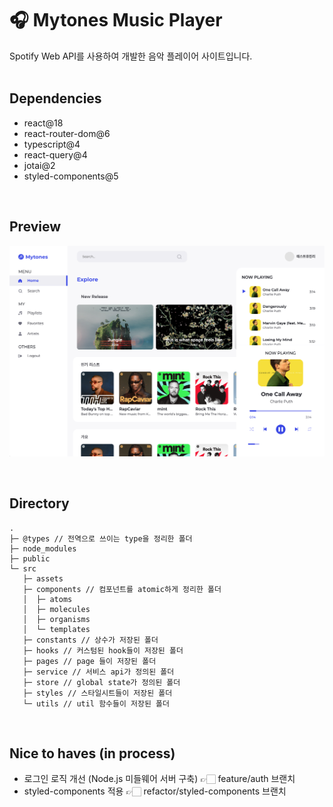 # 🎧 Mytones Music Player

Spotify Web API를 사용하여 개발한 음악 플레이어 사이트입니다.
<br/>
<br/>

## Dependencies

- react@18
- react-router-dom@6
- typescript@4
- react-query@4
- jotai@2
- styled-components@5

<br/>

## Preview

![미리보기](/public/img-screenshot-mytones.png)

<br/>

## Directory

```
.
├─ @types // 전역으로 쓰이는 type을 정리한 폴더
├─ node_modules
├─ public
└─ src
   ├─ assets
   ├─ components // 컴포넌트를 atomic하게 정리한 폴더
   │  ├─ atoms
   │  ├─ molecules
   │  ├─ organisms
   │  └─ templates
   ├─ constants // 상수가 저장된 폴더
   ├─ hooks // 커스텀된 hook들이 저장된 폴더
   ├─ pages // page 들이 저장된 폴더
   ├─ service // 서비스 api가 정의된 폴더
   ├─ store // global state가 정의된 폴더
   ├─ styles // 스타일시트들이 저장된 폴더
   └─ utils // util 함수들이 저장된 폴더
```

<br/>

## Nice to haves (in process)
- 로그인 로직 개선 (Node.js 미들웨어 서버 구축) 👉🏻 feature/auth 브랜치
- styled-components 적용 👉🏻 refactor/styled-components 브랜치

<br/>
